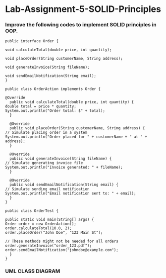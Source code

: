 # Lab-Assignment-5-SOLID-Principles
### Improve the following codes to implement SOLID principles in OOP.

    public interface Order {

    void calculateTotal(double price, int quantity);

    void placeOrder(String customerName, String address);

    void generateInvoice(String fileName);

    void sendEmailNotification(String email);
    }

    public class OrderAction implements Order {

    @Override
      public void calculateTotal(double price, int quantity) {
    double total = price * quantity;
    System.out.println("Order total: $" + total);
      }

      @Override
      public void placeOrder(String customerName, String address) {
    // Simulate placing order in a system
    System.out.println("Order placed for " + customerName + " at " + address);
      }

      @Override
      public void generateInvoice(String fileName) {
    // Simulate generating invoice file
    System.out.println("Invoice generated: " + fileName);
      }

      @Override
      public void sendEmailNotification(String email) {
    // Simulate sending email notification
    System.out.println("Email notification sent to: " + email);
      }
    }

    public class OrderTest {

    public static void main(String[] args) {
    Order order = new OrderAction();
    order.calculateTotal(10.0, 2);
    order.placeOrder("John Doe", "123 Main St");

    // These methods might not be needed for all orders
    order.generateInvoice("order_123.pdf");
    order.sendEmailNotification("johndoe@example.com");
      }
    }

### UML CLASS DIAGRAM

